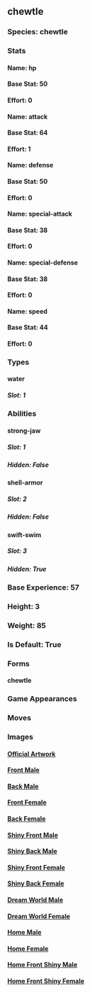## chewtle
### Species: chewtle
### Stats
#### Name: hp
#### Base Stat: 50
#### Effort: 0
#### Name: attack
#### Base Stat: 64
#### Effort: 1
#### Name: defense
#### Base Stat: 50
#### Effort: 0
#### Name: special-attack
#### Base Stat: 38
#### Effort: 0
#### Name: special-defense
#### Base Stat: 38
#### Effort: 0
#### Name: speed
#### Base Stat: 44
#### Effort: 0
### Types
#### water
##### Slot: 1
### Abilities
#### strong-jaw
##### Slot: 1
##### Hidden: False
#### shell-armor
##### Slot: 2
##### Hidden: False
#### swift-swim
##### Slot: 3
##### Hidden: True
### Base Experience: 57
### Height: 3
### Weight: 85
### Is Default: True
### Forms
#### chewtle
### Game Appearances
### Moves
### Images
#### [Official Artwork](https://raw.githubusercontent.com/PokeAPI/sprites/master/sprites/pokemon/other/official-artwork/833.png)
#### [Front Male](https://raw.githubusercontent.com/PokeAPI/sprites/master/sprites/pokemon/833.png)
#### [Back Male](https://raw.githubusercontent.com/PokeAPI/sprites/master/sprites/pokemon/back/833.png)
#### [Front Female](None)
#### [Back Female](None)
#### [Shiny Front Male](https://raw.githubusercontent.com/PokeAPI/sprites/master/sprites/pokemon/shiny/833.png)
#### [Shiny Back Male](https://raw.githubusercontent.com/PokeAPI/sprites/master/sprites/pokemon/back/833.png)
#### [Shiny Front Female](None)
#### [Shiny Back Female](None)
#### [Dream World Male](None)
#### [Dream World Female](None)
#### [Home Male](https://raw.githubusercontent.com/PokeAPI/sprites/master/sprites/pokemon/other/home/833.png)
#### [Home Female](None)
#### [Home Front Shiny Male](https://raw.githubusercontent.com/PokeAPI/sprites/master/sprites/pokemon/other/home/shiny/833.png)
#### [Home Front Shiny Female](None)